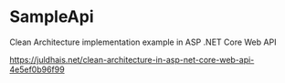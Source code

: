 # SampleApi
Clean Architecture implementation example in ASP .NET Core Web API

https://juldhais.net/clean-architecture-in-asp-net-core-web-api-4e5ef0b96f99
